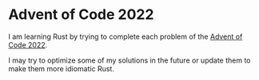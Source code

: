 # Advent of Code 2022
I am learning Rust by trying to complete each problem of the [Advent of Code 2022](https://adventofcode.com/2022).

I may try to optimize some of my solutions in the future or update them to make them more idiomatic Rust.
